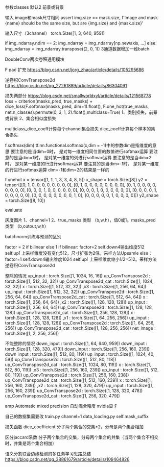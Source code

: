 
参数classes 默认2 前景或背景

输入
image和mask尺寸相同
assert img.size == mask.size,  f'Image and mask {name} should be the same size, but are {img.size} and {mask.size}'

输入尺寸（3channel）
torch.Size([1, 3, 640, 959])

if img_ndarray.ndim == 2:
    img_ndarray = img_ndarray[np.newaxis, ...]
else:
    img_ndarray = img_ndarray.transpose((2, 0, 1))
3通道数据增加一维batch



DoubleConv两次卷积通用模块

F.pad 扩充
https://blog.csdn.net/jorg_zhao/article/details/105295686

逆卷积ConvTranspose2d
https://blog.csdn.net/qq_27261889/article/details/86304061



损失两部分
https://blog.csdn.net/smallworldxyl/article/details/121568778
loss = criterion(masks_pred, true_masks) + dice_loss(F.softmax(masks_pred, dim=1).float(),
F.one_hot(true_masks, net.n_classes).permute(0, 3, 1, 2).float(),multiclass=True)
1、类别损失，前景或背景
2、集合相似度损失


multiclass_dice_coeff计算每个channel集合损失
    dice_coeff计算每个样本的集合损失




f.softmax(dim)
tf.nn.functional.softmax(x,dim = -1)中的参数dim是指维度的意思
要注意的是当dim=0时， 是对每一维度相同位置的数值进行softmax运算
要注意的是当dim=1时， 是对某一维度的列进行softmax运算
要注意的是当dim=2时， 是对某一维度的行进行softmax运算
要注意的是当dim=-1时， 是对某一维度的行进行softmax运算
dim=-1和dim=2的结果是一样的


f.onehot
x =  tensor([1, 1, 1, 3, 3, 4, 8, 5])
x_shape =  torch.Size([8])
y2 =  tensor([[0, 1, 0, 0, 0, 0, 0, 0, 0, 0],
        [0, 1, 0, 0, 0, 0, 0, 0, 0, 0],
        [0, 1, 0, 0, 0, 0, 0, 0, 0, 0],
        [0, 0, 0, 1, 0, 0, 0, 0, 0, 0],
        [0, 0, 0, 1, 0, 0, 0, 0, 0, 0],
        [0, 0, 0, 0, 1, 0, 0, 0, 0, 0],
        [0, 0, 0, 0, 0, 0, 0, 0, 1, 0],
        [0, 0, 0, 0, 0, 1, 0, 0, 0, 0]])
y2_shape =  torch.Size([8, 10])




evaluate


灰度图片
1、channel=1
2、true_masks 类型 （b,w,h），值0或1。masks_pred 类型 （b,outout,w,h）





batchnorm训练与预测的区别

factor = 2 if bilinear else 1
if bilinear:
    factor=2
    self.down4输出维度512
    self.up1 上采样维度没有变化512，尺寸扩张为2倍。采样方法Upsamle
else：
    factor=1
    self.down4输出维度1024
    self.up1 上采样维度缩小1/2=512。采样方法逆卷积ConvTranspose2d
    
    



整除的情况
up_input : torch.Size([1, 1024, 16, 16])
up_ConvTranspose2d : torch.Size([1, 512, 32, 32])
up_ConvTranspose2d_cat : torch.Size([1, 1024, 32, 32])
x : torch.Size([1, 512, 32, 32]) ,x3 : torch.Size([1, 256, 64, 64])
up_input : torch.Size([1, 512, 32, 32])
up_ConvTranspose2d : torch.Size([1, 256, 64, 64])
up_ConvTranspose2d_cat : torch.Size([1, 512, 64, 64])
x : torch.Size([1, 256, 64, 64]) ,x2 : torch.Size([1, 128, 128, 128])
up_input : torch.Size([1, 256, 64, 64])
up_ConvTranspose2d : torch.Size([1, 128, 128, 128])
up_ConvTranspose2d_cat : torch.Size([1, 256, 128, 128])
x : torch.Size([1, 128, 128, 128]) ,x1 : torch.Size([1, 64, 256, 256])
up_input : torch.Size([1, 128, 128, 128])
up_ConvTranspose2d : torch.Size([1, 64, 256, 256])
up_ConvTranspose2d_cat : torch.Size([1, 128, 256, 256])
net_image : torch.Size([1, 2, 256, 256])



不能整除的情况
down_input : torch.Size([1, 64, 640, 959])
down_input : torch.Size([1, 128, 320, 479])
down_input : torch.Size([1, 256, 160, 239])
down_input : torch.Size([1, 512, 80, 119])
up_input : torch.Size([1, 1024, 40, 59])
up_ConvTranspose2d : torch.Size([1, 512, 80, 118])
up_ConvTranspose2d_cat : torch.Size([1, 1024, 80, 119])
x : torch.Size([1, 512, 80, 119]) ,x3 : torch.Size([1, 256, 160, 239])
up_input : torch.Size([1, 512, 80, 119])
up_ConvTranspose2d : torch.Size([1, 256, 160, 238])
up_ConvTranspose2d_cat : torch.Size([1, 512, 160, 239])
x : torch.Size([1, 256, 160, 239]) ,x2 : torch.Size([1, 128, 320, 479])
up_input : torch.Size([1, 256, 160, 239])
up_ConvTranspose2d : torch.Size([1, 128, 320, 478])
up_ConvTranspose2d_cat : torch.Size([1, 256, 320, 479])



amp Automatic mixed precision
自动混合精度 nvidia显卡



自己的数据集需要改
train.py channel=1 
data_loading.py self.mask_suffix




损失函数
dice_coefficient
分子两个集合的交集*2，分母是两个集合相加

区分jaccard系数
分子两个集合的交集，分母两个集合的并集（当两个集合不相交时，并集是两个集合相加）



语义分割联合边缘检测的多任务学习思路总结
https://blog.csdn.net/qq_38861679/article/details/109464826




